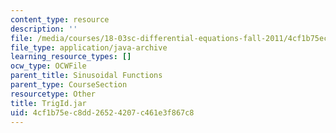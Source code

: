 ```yaml
---
content_type: resource
description: ''
file: /media/courses/18-03sc-differential-equations-fall-2011/4cf1b75ec8dd26524207c461e3f867c8_TrigId.jar
file_type: application/java-archive
learning_resource_types: []
ocw_type: OCWFile
parent_title: Sinusoidal Functions
parent_type: CourseSection
resourcetype: Other
title: TrigId.jar
uid: 4cf1b75e-c8dd-2652-4207-c461e3f867c8
---
```


